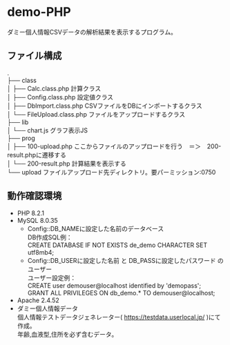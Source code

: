 # demo-PHP  
ダミー個人情報CSVデータの解析結果を表示するプログラム。  
  
## ファイル構成  
.  
├── class  
│   ├── Calc.class.php  計算クラス  
│   ├── Config.class.php  設定値クラス  
│   ├── DbImport.class.php  CSVファイルをDBにインポートするクラス  
│   └── FileUpload.class.php  ファイルをアップロードするクラス  
├── lib  
│   └── chart.js  グラフ表示JS  
├── prog  
│   ├── 100-upload.php  ここからファイルのアップロードを行う　＝＞　200-result.phpに遷移する  
│   └── 200-result.php  計算結果を表示する  
└── upload  ファイルアップロード先ディレクトリ。要パーミッション:0750  

## 動作確認環境  
* PHP 8.2.1  
* MySQL 8.0.35  
  * Config::DB_NAMEに設定した名前のデータベース  
      DB作成SQL例：  
        CREATE DATABASE IF NOT EXISTS de_demo CHARACTER SET utf8mb4;  
  * Config::DB_USERに設定した名前 と DB_PASSに設定したパスワード のユーザー  
      ユーザー設定例：  
        CREATE user demouser@localhost identified by 'demopass';  
        GRANT ALL PRIVILEGES ON db_demo.* TO demouser@localhost;  
* Apache 2.4.52  
* ダミー個人情報データ  
  個人情報テストデータジェネレーター( https://testdata.userlocal.jp/ )にて作成。  
  年齢,血液型,住所を必ず含むデータ。  
